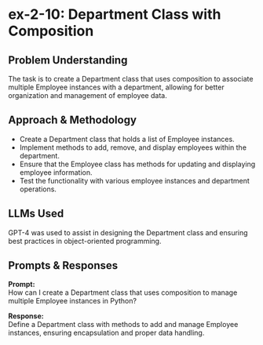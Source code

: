 # ex-2-10: Department Class with Composition

## Problem Understanding
The task is to create a Department class that uses composition to associate multiple Employee instances with a department, allowing for better organization and management of employee data.

## Approach & Methodology
- Create a Department class that holds a list of Employee instances.
- Implement methods to add, remove, and display employees within the department.
- Ensure that the Employee class has methods for updating and displaying employee information.
- Test the functionality with various employee instances and department operations.

## LLMs Used
GPT-4 was used to assist in designing the Department class and ensuring best practices in object-oriented programming.

## Prompts & Responses
**Prompt:**  
How can I create a Department class that uses composition to manage multiple Employee instances in Python?

**Response:**  
Define a Department class with methods to add and manage Employee instances, ensuring encapsulation and proper data handling.
